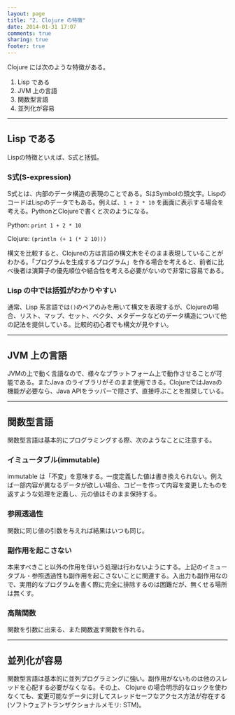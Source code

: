 ```yaml
---
layout: page
title: "2. Clojure の特徴"
date: 2014-01-31 17:07
comments: true
sharing: true
footer: true
---
```


Clojure には次のような特徴がある。

1. Lisp である
2. JVM 上の言語
3. 関数型言語
4. 並列化が容易

------

## Lisp である
Lispの特徴といえば、S式と括弧。

### S式(S-expression)
S式とは、内部のデータ構造の表現のことである。SはSymbolの頭文字。LispのコードはLispのデータでもある。例えば、`1 + 2 * 10` を画面に表示する場合を考える。PythonとClojureで書くと次のようになる。

Python: `print 1 + 2 * 10`

Clojure: `(println (+ 1 (* 2 10)))`

構文を比較すると、Clojureの方は言語の構文木をそのまま表現していることがわかる。「プログラムを生成するプログラム」を作る場合を考えると、前者に比べ後者は演算子の優先順位や結合性を考える必要がないので非常に容易である。

### Lisp の中では括弧がわかりやすい
通常、Lisp 系言語では`()`のペアのみを用いて構文を表現するが、Clojureの場合、リスト、マップ、セット、ベクタ、メタデータなどのデータ構造について他の記法を提供している。比較的初心者でも構文が見やすい。

------

## JVM 上の言語
JVMの上で動く言語なので、様々なプラットフォーム上で動作させることが可能である。またJava のライブラリがそのまま使用できる。ClojureではJavaの機能が必要なら、Java APIをラッパーで隠さず、直接呼ぶことを推奨している。

------

## 関数型言語
関数型言語は基本的にプログラミングする際、次のようなことに注意する。

### イミュータブル(immutable)
immutable は「不変」を意味する。一度定義した値は書き換えられない。例えば一部内容が異なるデータが欲しい場合、コピーを作って内容を変更したものを返すような処理を定義し、元の値はそのまま保持する。

### 参照透過性
関数に同じ値の引数を与えれば結果はいつも同じ。

### 副作用を起こさない
本来すべきこと以外の作用を伴いう処理は行わないようにする。上記のイミュータブル・参照透過性も副作用を起こさないことに関連する。入出力も副作用なので、実用的なプログラムを書く際に完全に排除するのは困難だが、無くせる場所は無くす。

### 高階関数
関数を引数に出来る、また関数返す関数を作れる。

------

## 並列化が容易
関数型言語は基本的に並列プログラミングに強い。副作用がないものは他のスレッドを心配する必要がなくなる。その上、 Clojure の場合明示的なロックを使わなくても、変更可能なデータに対してスレッドセーフなアクセス方法が存在する(ソフトウェアトランザクショナルメモリ: STM)。
